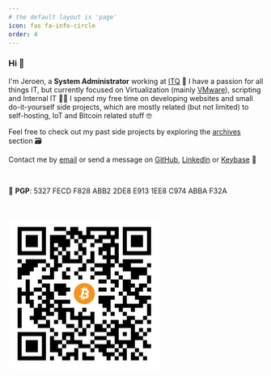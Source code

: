 ```yaml
---
# the default layout is 'page'
icon: fas fa-info-circle
order: 4
---
```


### Hi 👋

I'm Jeroen, a **System Administrator** working at [ITQ](https://itq.eu) 🧡 I have a passion for all things IT, but currently focused on Virtualization (mainly [VMware](https://www.vmware.com/products.html?resource=product-listing%3Aanywhere-workspace)), scripting and Internal IT 👨‍💻 I spend my free time on developing websites and small do-it-yourself side projects, which are mostly related (but not limited) to self-hosting, IoT and Bitcoin related stuff 🤓

Feel free to check out my past side projects by exploring the [archives](https://vskills.nl/archives/) section 🗃️ 

Contact me by [email](mailto:jeroen66124@gmail.com) or send a message on [GitHub](https://github.com/jeroen66124), [LinkedIn](https://linkedin.com/in/jkou) or [Keybase](https://keybase.io/jeroen66124) 💬

 

🔑 **PGP**: 5327 FECD F828 ABB2 2DE8 E913 1EE8 C974 ABBA F32A

 

![Bitcoin](/assets/bitcoin.png)
